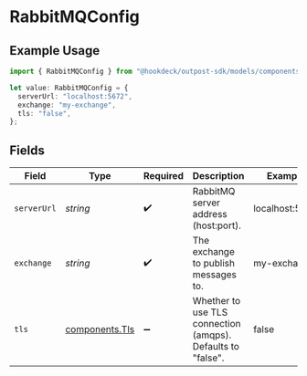 # RabbitMQConfig

## Example Usage

```typescript
import { RabbitMQConfig } from "@hookdeck/outpost-sdk/models/components";

let value: RabbitMQConfig = {
  serverUrl: "localhost:5672",
  exchange: "my-exchange",
  tls: "false",
};
```

## Fields

| Field                                                       | Type                                                        | Required                                                    | Description                                                 | Example                                                     |
| ----------------------------------------------------------- | ----------------------------------------------------------- | ----------------------------------------------------------- | ----------------------------------------------------------- | ----------------------------------------------------------- |
| `serverUrl`                                                 | *string*                                                    | :heavy_check_mark:                                          | RabbitMQ server address (host:port).                        | localhost:5672                                              |
| `exchange`                                                  | *string*                                                    | :heavy_check_mark:                                          | The exchange to publish messages to.                        | my-exchange                                                 |
| `tls`                                                       | [components.Tls](../../models/components/tls.md)            | :heavy_minus_sign:                                          | Whether to use TLS connection (amqps). Defaults to "false". | false                                                       |